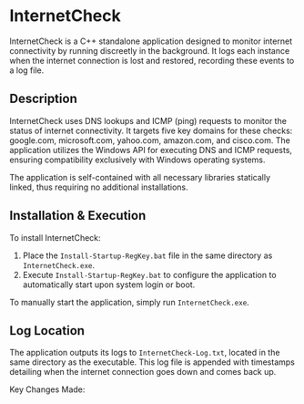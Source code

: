 # InternetCheck

InternetCheck is a C++ standalone application designed to monitor internet connectivity by running discreetly in the background. It logs each instance when the internet connection is lost and restored, recording these events to a log file.

## Description

InternetCheck uses DNS lookups and ICMP (ping) requests to monitor the status of internet connectivity. It targets five key domains for these checks: google.com, microsoft.com, yahoo.com, amazon.com, and cisco.com. The application utilizes the Windows API for executing DNS and ICMP requests, ensuring compatibility exclusively with Windows operating systems.

The application is self-contained with all necessary libraries statically linked, thus requiring no additional installations.

## Installation & Execution

To install InternetCheck:
1. Place the `Install-Startup-RegKey.bat` file in the same directory as `InternetCheck.exe`.
2. Execute `Install-Startup-RegKey.bat` to configure the application to automatically start upon system login or boot.

To manually start the application, simply run `InternetCheck.exe`.

## Log Location

The application outputs its logs to `InternetCheck-Log.txt`, located in the same directory as the executable. This log file is appended with timestamps detailing when the internet connection goes down and comes back up.

Key Changes Made:
